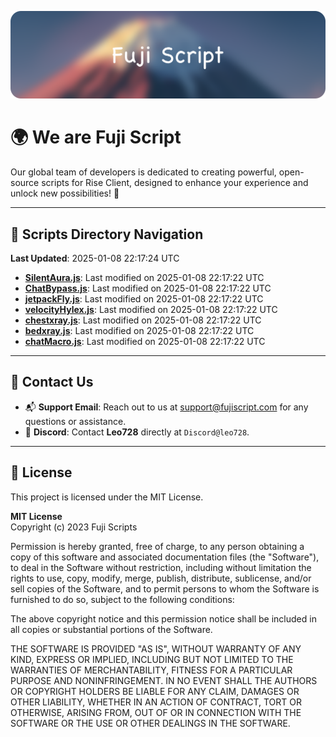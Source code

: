 ![Banner](.github/b.webp)

# 🌍 **We are Fuji Script**

Our global team of developers is dedicated to creating powerful, open-source scripts for Rise Client, designed to enhance your experience and unlock new possibilities! 🌟

---
<!-- SCRIPTS_NAVIGATION_START -->
## 📂 **Scripts Directory Navigation**

**Last Updated**: 2025-01-08 22:17:24 UTC

- **[SilentAura.js](scripts/SilentAura.js)**: Last modified on 2025-01-08 22:17:22 UTC
- **[ChatBypass.js](scripts/ChatBypass.js)**: Last modified on 2025-01-08 22:17:22 UTC
- **[jetpackFly.js](scripts/jetpackFly.js)**: Last modified on 2025-01-08 22:17:22 UTC
- **[velocityHylex.js](scripts/velocityHylex.js)**: Last modified on 2025-01-08 22:17:22 UTC
- **[chestxray.js](scripts/chestxray.js)**: Last modified on 2025-01-08 22:17:22 UTC
- **[bedxray.js](scripts/bedxray.js)**: Last modified on 2025-01-08 22:17:22 UTC
- **[chatMacro.js](scripts/chatMacro.js)**: Last modified on 2025-01-08 22:17:22 UTC

<!-- SCRIPTS_NAVIGATION_END -->

---

## 💬 **Contact Us**  
- 📬 **Support Email**: Reach out to us at [support@fujiscript.com](mailto:support@fujiscript.com) for any questions or assistance.  
- 💬 **Discord**: Contact **Leo728** directly at `Discord@leo728`.

---

## 📜 **License**

This project is licensed under the MIT License.  

**MIT License**  
Copyright (c) 2023 Fuji Scripts  

Permission is hereby granted, free of charge, to any person obtaining a copy of this software and associated documentation files (the "Software"), to deal in the Software without restriction, including without limitation the rights to use, copy, modify, merge, publish, distribute, sublicense, and/or sell copies of the Software, and to permit persons to whom the Software is furnished to do so, subject to the following conditions:  

The above copyright notice and this permission notice shall be included in all copies or substantial portions of the Software.  

THE SOFTWARE IS PROVIDED "AS IS", WITHOUT WARRANTY OF ANY KIND, EXPRESS OR IMPLIED, INCLUDING BUT NOT LIMITED TO THE WARRANTIES OF MERCHANTABILITY, FITNESS FOR A PARTICULAR PURPOSE AND NONINFRINGEMENT. IN NO EVENT SHALL THE AUTHORS OR COPYRIGHT HOLDERS BE LIABLE FOR ANY CLAIM, DAMAGES OR OTHER LIABILITY, WHETHER IN AN ACTION OF CONTRACT, TORT OR OTHERWISE, ARISING FROM, OUT OF OR IN CONNECTION WITH THE SOFTWARE OR THE USE OR OTHER DEALINGS IN THE SOFTWARE.  
